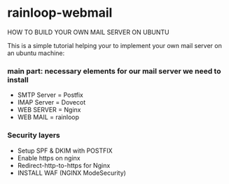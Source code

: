# rainloop-webmail
HOW TO BUILD YOUR OWN MAIL SERVER ON UBUNTU

This is a simple tutorial helping your to implement your own mail server on an ubuntu machine:

### main part: necessary elements for our mail server we need to install
- SMTP Server = Postfix
- IMAP Server = Dovecot
- WEB SERVER = Nginx
- WEB MAIL = rainloop

### Security layers
- Setup SPF & DKIM with POSTFIX
- Enable https on nginx
- Redirect-http-to-https for Nginx
- INSTALL WAF (NGINX ModeSecurity)
